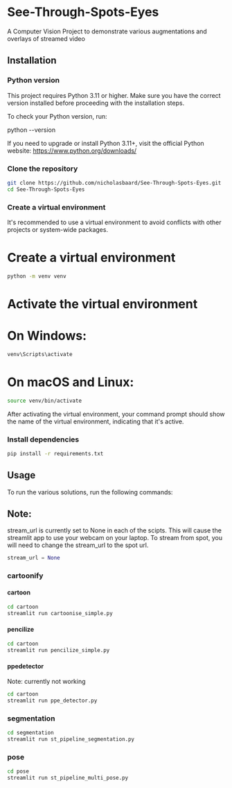 # See-Through-Spots-Eyes
A Computer Vision Project to demonstrate various augmentations and overlays of streamed video

## Installation

### Python version

This project requires Python 3.11 or higher. Make sure you have the correct version installed before proceeding with the installation steps.

To check your Python version, run:


python --version


If you need to upgrade or install Python 3.11+, visit the official Python website: https://www.python.org/downloads/

### Clone the repository

```bash
git clone https://github.com/nicholasbaard/See-Through-Spots-Eyes.git
cd See-Through-Spots-Eyes
```

### Create a virtual environment

It's recommended to use a virtual environment to avoid conflicts with other projects or system-wide packages.


# Create a virtual environment

```bash
python -m venv venv
```

# Activate the virtual environment
# On Windows:

```bash
venv\Scripts\activate
```

# On macOS and Linux:

```bash
source venv/bin/activate
```

After activating the virtual environment, your command prompt should show the name of the virtual environment, indicating that it's active.

### Install dependencies

```bash
pip install -r requirements.txt
```

## Usage

To run the various solutions, run the following commands:

## Note:

stream_url is currently set to None in each of the scipts. This will cause the streamlit app to use your webcam on your laptop. To stream from spot, you will need to change the stream_url to the spot url.

```python
stream_url = None 
```

### cartoonify

#### cartoon

```bash
cd cartoon
streamlit run cartoonise_simple.py
```

#### pencilize

```bash
cd cartoon
streamlit run pencilize_simple.py
```

#### ppedetector
Note: currently not working
```bash
cd cartoon
streamlit run ppe_detector.py
```

### segmentation

```bash
cd segmentation
streamlit run st_pipeline_segmentation.py
```

### pose

```bash
cd pose
streamlit run st_pipeline_multi_pose.py
```